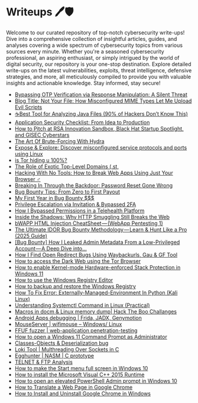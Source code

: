 # Writeups 🖊️🛡️
Welcome to our curated repository of top-notch cybersecurity write-ups! Dive into a comprehensive collection of insightful articles, guides, and analyses covering a wide spectrum of cybersecurity topics from various sources every minute. Whether you're a seasoned cybersecurity professional, an aspiring enthusiast, or simply intrigued by the world of digital security, our repository is your one-stop destination. Explore detailed write-ups on the latest vulnerabilities, exploits, threat intelligence, defensive strategies, and more, all meticulously compiled to provide you with valuable insights and actionable knowledge. Stay informed, stay secure!
<!-- WRITEUPS:START -->
- [Bypassing OTP Verification via Response Manipulation: A Silent Threat](https://frostyxsec.medium.com/bypassing-otp-verification-via-response-manipulation-a-silent-threat-006dc2b6fa13?source=rss------bug_bounty_writeup-5)
- [Blog Title: Not Your File: How Misconfigured MIME Types Let Me Upload Evil Scripts](https://infosecwriteups.com/blog-title-not-your-file-how-misconfigured-mime-types-let-me-upload-evil-scripts-889efb18a7ce?source=rss----7b722bfd1b8d---4)
- [☕Best Tool for Analyzing Java Files &lpar;90% of Hackers Don’t Know This&rpar;](https://infosecwriteups.com/best-tool-for-analyzing-java-files-90-of-hackers-dont-know-this-07a57d1477f9?source=rss----7b722bfd1b8d---4)
- [Application Security Checklist: From Idea to Production](https://infosecwriteups.com/application-security-checklist-from-idea-to-production-99ea68021184?source=rss----7b722bfd1b8d---4)
- [How to Pitch at RSA Innovation Sandbox, Black Hat Startup Spotlight, and GISEC Cyberstars](https://infosecwriteups.com/how-to-pitch-at-rsa-innovation-sandbox-black-hat-startup-spotlight-and-gisec-cyberstars-f7d0a03ade91?source=rss----7b722bfd1b8d---4)
- [The Art Of Brute-Forcing With Hydra](https://infosecwriteups.com/the-art-of-brute-forcing-with-hydra-52d53b3a1cec?source=rss----7b722bfd1b8d---4)
- [Expose &amp; Explore: Discover misconfigured service protocols and ports using Linux](https://infosecwriteups.com/expose-explore-discover-misconfigured-service-protocols-and-ports-using-linux-72394ee09023?source=rss----7b722bfd1b8d---4)
- [is Tor hiding u 100%?](https://infosecwriteups.com/is-tor-hiding-u-100-5ba594b49c55?source=rss----7b722bfd1b8d---4)
- [The Role of Exotic Top-Level Domains &lpar;.st,](https://infosecwriteups.com/the-role-of-exotic-top-level-domains-st-856c5cc6ec4b?source=rss----7b722bfd1b8d---4)
- [Hacking With No Tools: How to Break Web Apps Using Just Your Browser ️‍♂️](https://infosecwriteups.com/hacking-with-no-tools-how-to-break-web-apps-using-just-your-browser-%EF%B8%8F-%EF%B8%8F-255861d3f623?source=rss----7b722bfd1b8d---4)
- [Breaking In Through the Backdoor: Password Reset Gone Wrong](https://infosecwriteups.com/breaking-in-through-the-backdoor-password-reset-gone-wrong-6e5243c16a19?source=rss----7b722bfd1b8d---4)
- [Bug Bounty Tips: From Zero to First Payout](https://medium.com/@appsecwarrior/bug-bounty-tips-from-zero-to-first-payout-6bd8c9df0c48?source=rss------bug_bounty_writeup-5)
- [My First Year in Bug Bounty $$$](https://infosecwriteups.com/my-first-year-in-bug-bounty-9c87e0b68ac4?source=rss------bug_bounty_writeup-5)
- [Privilege Escalation via Invitation &amp; Bypassed 2FA](https://medium.com/@edahmed008/privilege-escalation-via-invitation-bypassed-2fa-98219664764f?source=rss------bug_bounty_writeup-5)
- [How I Bypassed Permissions in a Telehealth Platform](https://medium.com/@mrro0o0tt/how-i-bypassed-permissions-in-a-telehealth-platform-f05b249b127c?source=rss------bug_bounty_writeup-5)
- [Inside the Shadows: Why HTTP Smuggling Still Breaks the Web](https://medium.com/@es0557533/inside-the-shadows-why-http-smuggling-still-breaks-the-web-c81c69577fdd?source=rss------bug_bounty_writeup-5)
- [bWAPP HTML Injection CheatSheet — &lpar;WebApp Pentesting 1&rpar;](https://serkanbenol.medium.com/bwapp-html-injection-cheatsheet-webapp-pentesting-1-f6ae6719617a?source=rss------bug_bounty_writeup-5)
- [The Ultimate IDOR Bug Bounty Methodology — Learn &amp; Hunt Like a Pro &lpar;2025 Guide&rpar;](https://hackersatty.medium.com/the-ultimate-idor-bug-bounty-methodology-learn-hunt-like-a-pro-2025-guide-fd79e50fd7fe?source=rss------bug_bounty_writeup-5)
- [[Bug Bounty] How I Leaked Admin Metadata From a Low-Privileged Account — A Deep Dive into…](https://hackersatty.medium.com/bug-bounty-how-i-leaked-admin-metadata-from-a-low-privileged-account-a-deep-dive-into-23e0d699d792?source=rss------bug_bounty_writeup-5)
- [How I Find Open Redirect Bugs Using Waybackurls, Gau &amp; GF Tool](https://ch4ndan.medium.com/how-i-find-open-redirect-bugs-using-waybackurls-gau-gf-tool-64ac3dcb9aa0?source=rss------bug_bounty_writeup-5)
- [How to access the Dark Web using the Tor Browser](https://www.bleepingcomputer.com/tutorials/how-to-access-the-dark-web-using-the-tor-browser/)
- [How to enable Kernel-mode Hardware-enforced Stack Protection in Windows 11](https://www.bleepingcomputer.com/tutorials/how-to-enable-kernel-mode-hardware-enforced-stack-protection-in-windows-11/)
- [How to use the Windows Registry Editor](https://www.bleepingcomputer.com/tutorials/how-to-use-the-windows-registry-editor/)
- [How to backup and restore the Windows Registry](https://www.bleepingcomputer.com/tutorials/how-to-backup-and-restore-the-windows-registry/)
- [How To Fix Error: Externally-Managed-Environment In Python &lpar;Kali Linux&rpar;](https://technicalnavigator.in/how-to-fix-error-externally-managed-environment-in-python-kali-linux/)
- [Understanding Systemctl Command in Linux &lpar;Practical&rpar;](https://technicalnavigator.in/understanding-systemctl-command-in-linux-practical/)
- [Macros in docm &amp; Linux memory dump| Hack The Boo  Challanges](https://technicalnavigator.in/macros-in-docm-linux-memory-dump-hack-the-boo-challanges/)
- [Android Apps debugging |  Frida, JADX, Genymotion](https://technicalnavigator.in/android-apps-debugging-frida-jadx-genymotion/)
- [MouseServer | wifimouse – Windows/ Linux](https://technicalnavigator.in/mouseserver-wifimouse-windows-linux/)
- [FFUF fuzzer | web-application penetration-testing](https://technicalnavigator.in/ffuf-fuzzer-web-application-penetration-testing/)
- [How to open a Windows 11 Command Prompt as Administrator](https://www.bleepingcomputer.com/tutorials/how-to-open-a-windows-11-command-prompt-as-administrator/)
- [Classes-Objects &amp; Deserialization bug](https://technicalnavigator.in/classes-objects-deserialization-bug/)
- [Loki Tool | Multhreading Over Sockets in C](https://technicalnavigator.in/loki-tool-multhreading-over-sockets-in-c/)
- [Egghunter | NASM | C prototype](https://technicalnavigator.in/egghunter-nasm-c-prototype/)
- [TELNET &amp; FTP Analysis](https://technicalnavigator.in/telnet-ftp-analysis/)
- [How to make the Start menu full screen in Windows 10](https://www.bleepingcomputer.com/tutorials/how-to-make-the-start-menu-full-screen-in-windows-10/)
- [How to install the Microsoft Visual C++ 2015 Runtime](https://www.bleepingcomputer.com/tutorials/how-to-install-the-microsoft-visual-c-2015-runtime/)
- [How to open an elevated PowerShell Admin prompt in Windows 10](https://www.bleepingcomputer.com/tutorials/how-to-open-an-elevated-powershell-admin-prompt-in-windows-10/)
- [How to Translate a Web Page in Google Chrome](https://www.bleepingcomputer.com/tutorials/how-to-translate-a-web-page-in-google-chrome/)
- [How to Install and Uninstall Google Chrome in Windows](https://www.bleepingcomputer.com/tutorials/how-to-install-and-uninstall-google-chrome-in-windows/)
<!-- WRITEUPS:END -->
